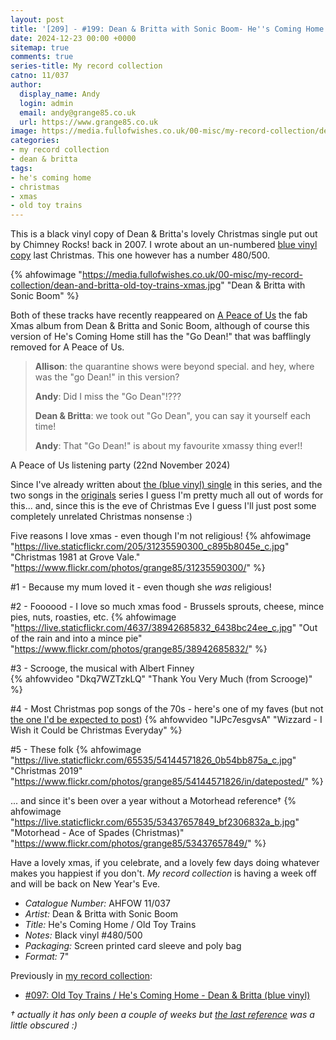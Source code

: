 ```yaml
---
layout: post
title: '[209] - #199: Dean & Britta with Sonic Boom- He''s Coming Home / Old Toy Trains'
date: 2024-12-23 00:00 +0000
sitemap: true
comments: true
series-title: My record collection 
catno: 11/037
author:
  display_name: Andy
  login: admin
  email: andy@grange85.co.uk
  url: https://www.grange85.co.uk
image: https://media.fullofwishes.co.uk/00-misc/my-record-collection/dean-and-britta-old-toy-trains-xmas.jpg
categories:
- my record collection
- dean & britta
tags:
- he's coming home
- christmas
- xmas
- old toy trains
---
```

This is a black vinyl copy of Dean & Britta's lovely Christmas single put out by Chimney Rocks! back in 2007. I wrote about an un-numbered [blue vinyl copy](/2023/12/21/my-record-collection-097-old-toy-trains-hes-coming-home/) last Christmas. This one however has a number 480/500.

{% ahfowimage "https://media.fullofwishes.co.uk/00-misc/my-record-collection/dean-and-britta-old-toy-trains-xmas.jpg" "Dean & Britta with Sonic Boom" %}

Both of these tracks have recently reappeared on [A Peace of Us](https://deanandbritta.bandcamp.com/album/a-peace-of-us) the fab Xmas album from Dean & Britta and Sonic Boom, although of course this version of He's Coming Home still has the "Go Dean!" that was bafflingly removed for A Peace of Us.

<blockquote>
<p><b>Allison</b>:	the quarantine shows were beyond special. and hey, where was the "go Dean!" in this version?</p>
<p><b>Andy</b>:	Did I miss the "Go Dean"!???</p>
<p><b>Dean & Britta</b>:	we took out "Go Dean", you can say it yourself each time!</p>
<p><b>Andy</b>:	That "Go Dean!" is about my favourite xmassy thing ever!!</p>
</blockquote>
<p class="caption">A Peace of Us listening party (22nd November 2024)</p>

Since I've already written about [the (blue vinyl) single](/2023/12/21/my-record-collection-097-old-toy-trains-hes-coming-home/) in this series, and the two songs in the [originals](/category/originals/) series I guess I'm pretty much all out of words for this... and, since this is the eve of Christmas Eve I guess I'll just post some completely unrelated Christmas nonsense :)

Five reasons I love xmas - even though I'm not religious!
{% ahfowimage "https://live.staticflickr.com/205/31235590300_c895b8045e_c.jpg" "Christmas 1981 at Grove Vale." "https://www.flickr.com/photos/grange85/31235590300/" %}

#1 - Because my mum loved it - even though she _was_ religious!  

#2 - Foooood - I love so much xmas food - Brussels sprouts, cheese, mince pies, nuts, roasties, etc.
{% ahfowimage "https://live.staticflickr.com/4637/38942685832_6438bc24ee_c.jpg" "Out of the rain and into a mince pie" "https://www.flickr.com/photos/grange85/38942685832/" %}

#3 - Scrooge, the musical with Albert Finney  
{% ahfowvideo "Dkq7WZTzkLQ" "Thank You Very Much (from Scrooge)" %}

#4 - Most Christmas pop songs of the 70s - here's one of my faves (but not [the one I'd be expected to post](https://youtu.be/94Ye-3C1FC8))
{% ahfowvideo "IJPc7esgvsA" "Wizzard - I Wish it Could be Christmas Everyday" %}

#5 - These folk
{% ahfowimage "https://live.staticflickr.com/65535/54144571826_0b54bb875a_c.jpg" "Christmas 2019" "https://www.flickr.com/photos/grange85/54144571826/in/dateposted/" %}

... and since it's been over a year without a Motorhead reference&dagger;
{% ahfowimage "https://live.staticflickr.com/65535/53437657849_bf2306832a_b.jpg" "Motorhead - Ace of Spades (Christmas)" "https://www.flickr.com/photos/grange85/53437657849/" %}

Have a lovely xmas, if you celebrate, and a lovely few days doing whatever makes you happiest if you don't. _My record collection_ is having a week off and will be back on New Year's Eve.


 - *Catalogue Number:* AHFOW 11/037
 - *Artist:* Dean & Britta with Sonic Boom
 - *Title:* He's Coming Home / Old Toy Trains
 - *Notes:* Black vinyl #480/500
 - *Packaging:* Screen printed card sleeve and poly bag
 - *Format:* 7"

 Previously in [my record collection](/category/my-record-collection):
  - [#097: Old Toy Trains / He's Coming Home - Dean & Britta (blue vinyl)](/2023/12/21/my-record-collection-097-old-toy-trains-hes-coming-home/)

_&dagger; actually it has only been a couple of weeks but [the last reference](/2024/12/09/my-record-collection-195-luna-bobby-peru-cd/) was a little obscured :)_
